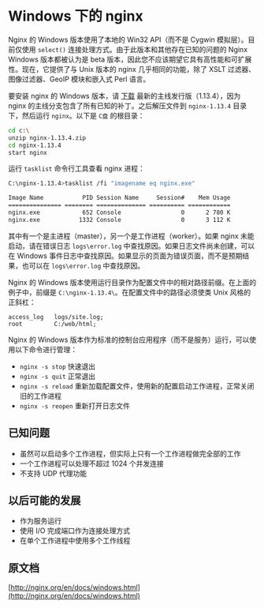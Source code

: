 # Windows 下的 nginx

Nginx 的 Windows 版本使用了本地的 Win32 API（而不是 Cygwin 模拟层）。目前仅使用 `select()` 连接处理方式。由于此版本和其他存在已知的问题的 Nginx Windows 版本都被认为是 beta 版本，因此您不应该期望它具有高性能和可扩展性。现在，它提供了与 Unix 版本的 nginx 几乎相同的功能，除了 XSLT 过滤器、图像过滤器、GeoIP 模块和嵌入式 Perl 语言。

<!-- more -->

要安装 nginx 的 Windows 版本，请 [下载](http://nginx.org/en/download.html) 最新的主线发行版（1.13.4），因为 nginx 的主线分支包含了所有已知的补丁。之后解压文件到 `nginx-1.13.4` 目录下，然后运行 `nginx`。以下是 `C盘` 的根目录：

```bash
cd c:\
unzip nginx-1.13.4.zip
cd nginx-1.13.4
start nginx
```

运行 `tasklist` 命令行工具查看 nginx 进程：

```bash
C:\nginx-1.13.4>tasklist /fi "imagename eq nginx.exe"

Image Name           PID Session Name     Session#    Mem Usage
=============== ======== ============== ========== ============
nginx.exe            652 Console                 0      2 780 K
nginx.exe           1332 Console                 0      3 112 K
```
其中有一个是主进程（master），另一个是工作进程（worker）。如果 nginx 未能启动，请在错误日志 `logs\error.log` 中查找原因。如果日志文件尚未创建，可以在 Windows 事件日志中查找原因。如果显示的页面为错误页面，而不是预期结果，也可以在 `logs\error.log` 中查找原因。

Nginx 的 Windows 版本使用运行目录作为配置文件中的相对路径前缀。在上面的例子中，前缀是 `C:\nginx-1.13.4\`。在配置文件中的路径必须使类 Unix 风格的正斜杠：

```nginx
access_log   logs/site.log;
root         C:/web/html;
```
Nginx 的 Windows 版本作为标准的控制台应用程序（而不是服务）运行，可以使用以下命令进行管理：

- `nginx -s stop` 快速退出
- `nginx -s quit` 正常退出
- `nginx -s reload` 重新加载配置文件，使用新的配置启动工作进程，正常关闭旧的工作进程
- `nginx -s reopen` 重新打开日志文件

## 已知问题
- 虽然可以启动多个工作进程，但实际上只有一个工作进程做完全部的工作
- 一个工作进程可以处理不超过 1024 个并发连接
- 不支持 UDP 代理功能

## 以后可能的发展
- 作为服务运行
- 使用 I/O 完成端口作为连接处理方式
- 在单个工作进程中使用多个工作线程

## 原文档

[http://nginx.org/en/docs/windows.html](http://nginx.org/en/docs/windows.html)
